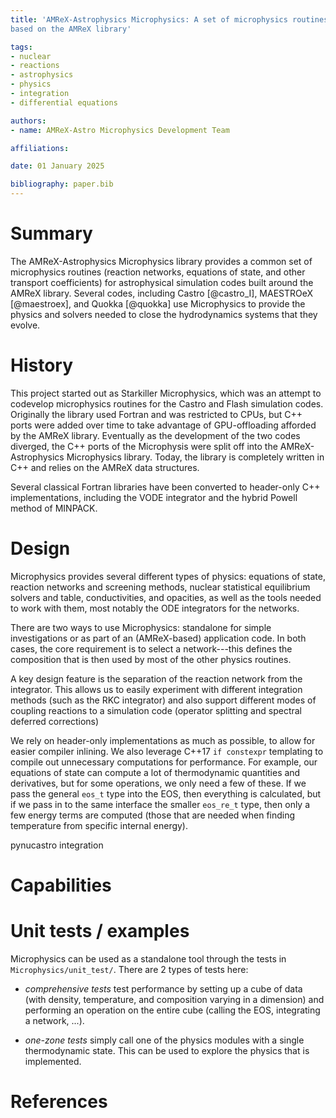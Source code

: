 ```yaml
---
title: 'AMReX-Astrophysics Microphysics: A set of microphysics routines for astrophysical simulation codes
based on the AMReX library'

tags:
- nuclear
- reactions
- astrophysics
- physics
- integration
- differential equations

authors:
- name: AMReX-Astro Microphysics Development Team

affiliations:

date: 01 January 2025

bibliography: paper.bib
---
```


# Summary

The AMReX-Astrophysics Microphysics library provides a common set of
microphysics routines (reaction networks, equations of state, and
other transport coefficients) for astrophysical simulation codes built
around the AMReX library.  Several codes, including Castro
[@castro_I], MAESTROeX [@maestroex], and Quokka [@quokka] use
Microphysics to provide the physics and solvers needed
to close the hydrodynamics systems that they evolve.  

# History

This project started out as Starkiller Microphysics, which was an
attempt to codevelop microphysics routines for the Castro and Flash
simulation codes.  Originally the library used Fortran and was
restricted to CPUs, but C++ ports were added over time to take
advantage of GPU-offloading afforded by the AMReX library.  Eventually
as the development of the two codes diverged, the C++ ports of the
Microphysis were split off into the AMReX-Astrophysics Microphysics
library.  Today, the library is completely written in C++ and relies
on the AMReX data structures.  

Several classical Fortran libraries have been converted to header-only C++
implementations, including the VODE integrator and the hybrid Powell method
of MINPACK.  


# Design

Microphysics provides several different types of physics: equations of
state, reaction networks and screening methods, nuclear statistical
equilibrium solvers and table, conductivities, and opacities, as well
as the tools needed to work with them, most notably the ODE integrators
for the networks.

There are two ways to use Microphysics: standalone for simple investigations
or as part of an (AMReX-based) application code.  In both cases, the core
requirement is to select a network---this defines the composition that
is then used by most of the other physics routines.

A key design feature is the separation of the reaction network from
the integrator.  This allows us to easily experiment with different
integration methods (such as the RKC integrator) and also support
different modes of coupling reactions to a simulation code (operator
splitting and spectral deferred corrections)

We rely on header-only implementations as much as possible, to allow
for easier compiler inlining.  We also leverage C++17 `if constexpr`
templating to compile out unnecessary computations for performance.
For example, our equations of state can compute a lot of thermodynamic
quantities and derivatives, but for some operations, we only need a
few of these.  If we pass the general `eos_t` type into the EOS, then
everything is calculated, but if we pass in to the same interface the
smaller `eos_re_t` type, then only a few energy terms are computed
(those that are needed when finding temperature from specific internal
energy).


pynucastro integration


# Capabilities




# Unit tests / examples

Microphysics can be used as a standalone tool through the tests
in `Microphysics/unit_test/`.  There are 2 types of tests here:

* *comprehensive tests* test performance by setting up a cube of data
  (with density, temperature, and composition varying in a dimension)
  and performing an operation on the entire cube (calling the EOS,
  integrating a network, ...).

* *one-zone tests* simply call one of the physics modules with a
  single thermodynamic state.  This can be used to explore the physics
  that is implemented.

# References

